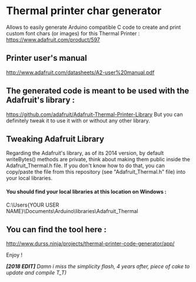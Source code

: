 # Thermal printer char generator

Allows to easily generate Arduino compatible C code to create and print custom font chars (or images) for this Thermal Printer :
 https://www.adafruit.com/product/597

## Printer user's manual
 http://www.adafruit.com/datasheets/A2-user%20manual.pdf

## The generated code is meant to be used with the Adafruit's library :
 https://github.com/adafruit/Adafruit-Thermal-Printer-Library
But you can definitely tweak it to use it with or without any other library.

## Tweaking Adafruit Library
 Regarding the Adafruit's library, as of its 2014 version, by default writeBytes() methods are private, think about making them public inside the Adafruit_Thermal.h file.
If you don't know how to do that, you can copy/paste the file from this repository (see "Adafruit_Thermal.h" file) into your local libraries.

#### You should find your local libraries at this location on Windows :
C:\Users\{YOUR USER NAME}\Documents\Arduino\libraries\Adafruit_Thermal


## You can find the tool here :
http://www.durss.ninja/projects/thermal-printer-code-generator/app/


Enjoy !

***[2018 EDIT]** Damn i miss the simplicity flash, 4 years after, piece of cake to update and compile T_T)*